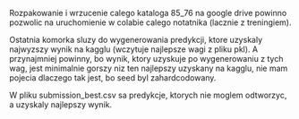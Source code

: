 Rozpakowanie i wrzucenie calego kataloga 85_76 na google drive powinno pozwolic na uruchomienie w colabie calego notatnika (lacznie z treningiem).

Ostatnia komorka sluzy do wygenerowania predykcji, ktore uzyskaly najwyzszy wynik na kagglu (wczytuje najlepsze wagi z pliku pkl). 
A przynajmniej powinny, bo wynik, ktory uzyskuje po wygenerowaniu z tych wag, jest minimalnie gorszy niz ten najlepszy uzyskany na kagglu, nie mam pojecia dlaczego tak jest, bo seed byl zahardcodowany.

W pliku submission_best.csv sa predykcje, ktorych nie moglem odtworzyc, a uzyskaly najlepszy wynik.
